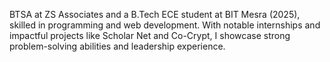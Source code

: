 BTSA at ZS Associates and a B.Tech ECE student at BIT Mesra (2025), skilled in programming and web development. With notable internships and impactful projects like Scholar Net and Co-Crypt, I showcase strong problem-solving abilities and leadership experience.
